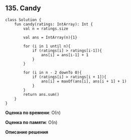 ## 135. Candy


```
class Solution {
    fun candy(ratings: IntArray): Int {
        val n = ratings.size

        val ans = IntArray(n){1}

        for (i in 1 until n){
            if (ratings[i] > ratings[i-1]){
                ans[i] = ans[i-1] + 1
            }
        }

        for (i in n - 2 downTo 0){
            if (ratings[i] > ratings[i + 1]){
                ans[i] = maxOf(ans[i], ans[i + 1] + 1)
            }
        }
        return ans.sum()
    }
}

```

**Оценка по времени**: О(n)


**Оценка по памяти**: О(n)


**Описание решения**
```

```

